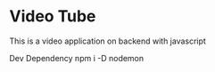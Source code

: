 # Video Tube

This is a video application on backend with javascript



Dev Dependency
 npm i -D nodemon 